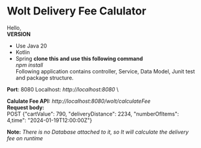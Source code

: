 
# Wolt Delivery Fee Calulator

Hello, \
**VERSION**
* Use Java 20
* Kotlin
* Spring
**clone this and use this following command** \
*npm install* \
Following application contains controller, Service, Data Model, Junit test and package structure.

 

**Port**: 8080 Localhost: *http://localhost:8080* \

**Calulate Fee API:** *http://localhost:8080/wolt/calculateFee* \
**Request body:** \
POST {"cartValue": 790, "deliveryDistance": 2234, "numberOfItems": 4,time": "2024-01-19T12:00:00Z"}




**Note:** *There is no Database attached to it, so It will calculate the delivery fee on runtime*

